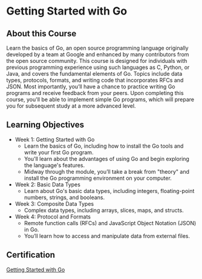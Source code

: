 # Getting Started with Go


## About this Course

Learn the basics of Go, an open source programming language originally developed by a team at Google and enhanced by
many contributors from the open source community. This course is designed for individuals with previous programming
experience using such languages as C, Python, or Java, and covers the fundamental elements of Go. Topics include data
types, protocols, formats, and writing code that incorporates RFCs and JSON. Most importantly, you’ll have a chance to
practice writing Go programs and receive feedback from your peers. Upon completing this course, you'll be able to
implement simple Go programs, which will prepare you for subsequent study at a more advanced level.


## Learning Objectives

* Week 1: Getting Started with Go
  * Learn the basics of Go, including how to install the Go tools and write your first Go program.
  * You'll learn about the advantages of using Go and begin exploring the language's features.
  * Midway through the module, you’ll take a break from "theory" and install the Go programming environment on your computer.
* Week 2: Basic Data Types
  * Learn about Go's basic data types, including integers, floating-point numbers, strings, and booleans.
* Week 3: Composite Data Types
  * Complex data types, including arrays, slices, maps, and structs.
* Week 4: Protocol and Formats
  * Remote function calls (RFCs) and JavaScript Object Notation (JSON) in Go.
  * You’ll learn how to access and manipulate data from external files.

## Certification
[Getting Started with Go](https://www.coursera.org/account/accomplishments/verify/8PHRJNLXA9KE)